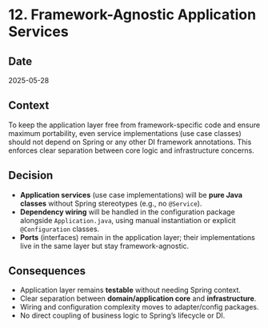 # 12. Framework-Agnostic Application Services

## Date
2025-05-28

## Context
To keep the application layer free from framework-specific code and ensure maximum portability, even service implementations (use case classes)
should not depend on Spring or any other DI framework annotations. This enforces clear separation between core logic and infrastructure concerns.

## Decision
- **Application services** (use case implementations) will be **pure Java classes** without Spring stereotypes (e.g., no `@Service`).
- **Dependency wiring** will be handled in the configuration package alongside `Application.java`, using manual instantiation or explicit `@Configuration` classes.
- **Ports** (interfaces) remain in the application layer; their implementations live in the same layer but stay framework-agnostic.

## Consequences
- Application layer remains **testable** without needing Spring context.
- Clear separation between **domain/application core** and **infrastructure**.
- Wiring and configuration complexity moves to adapter/config packages.
- No direct coupling of business logic to Spring’s lifecycle or DI.